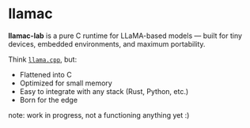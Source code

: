 # llamac

**llamac-lab** is a pure C runtime for LLaMA-based models — built for tiny devices, embedded environments, and maximum portability.

Think [`llama.cpp`](https://github.com/ggerganov/llama.cpp), but:
- Flattened into C
- Optimized for small memory
- Easy to integrate with any stack (Rust, Python, etc.)
- Born for the edge

note: work in progress, not a functioning anything yet :)

